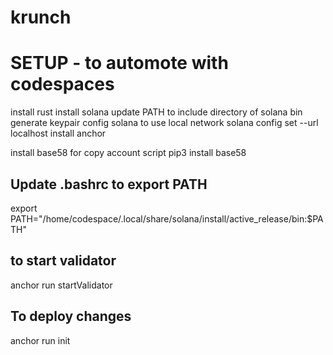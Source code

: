 # krunch

# SETUP - to automote with codespaces
install rust
install solana 
    update PATH to include directory of solana bin
generate keypair
config solana to use local network
    solana config set --url localhost
install anchor

install base58 for copy account script
    pip3 install base58

## Update .bashrc to export PATH
export PATH="/home/codespace/.local/share/solana/install/active_release/bin:$PATH"

## to start validator
anchor run startValidator

## To deploy changes
anchor run init
